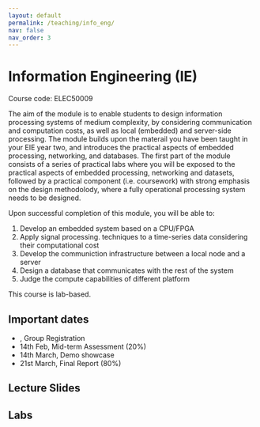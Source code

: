 ```yaml
---
layout: default
permalink: /teaching/info_eng/
nav: false
nav_order: 3
---
```


# Information Engineering (IE)

Course code: ELEC50009

The aim of the module is to enable students to design information processing systems of medium complexity, by considering communication and computation costs, as well as local (embedded) and server-side processing. The module builds upon the materail you have been taught in your EIE year two, and introduces the practical aspects of embedded processing, networking, and databases. The first part of the module consists of a series of practical labs where you will be exposed to the practical aspects of embedded processing, networking and datasets, followed by a practical component (i.e. coursework) with strong emphasis on the design methodolody, where a fully operational processing system needs to be designed.

Upon successful completion of this module, you will be able to:

1. Develop an embedded system based on a CPU/FPGA
2. Apply signal processing. techniques to a time-series data considering their computational cost
3. Develop the communiction infrastructure between a local node and a server
4. Design a database that communicates with the rest of the system
5. Judge the compute capabilities of different platform

This course is lab-based.

## Important dates

- , Group Registration
- 14th Feb, Mid-term Assessment (20%)
- 14th March, Demo showcase
- 21st March, Final Report (80%)

## Lecture Slides

## Labs

